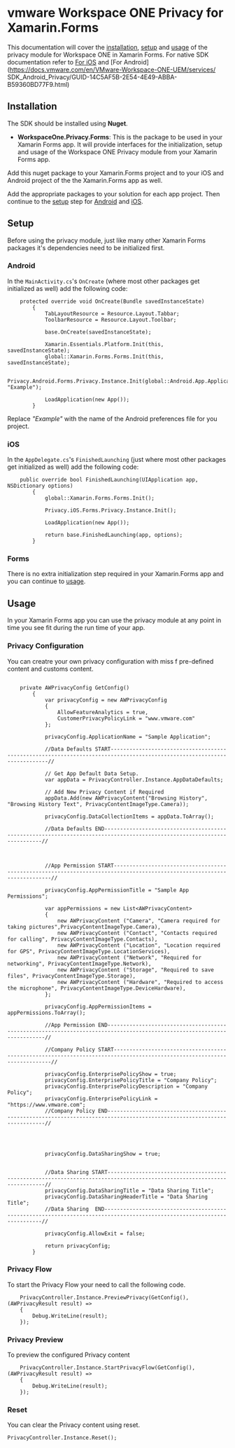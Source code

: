 # **vm**ware Workspace ONE Privacy for Xamarin.Forms

This documentation will cover the [installation](#installation), [setup](#setup) and [usage](#usage) of the privacy module for Workspace ONE in Xamarin Forms.
For native SDK documentation refer to [For iOS](https://code.vmware.com/docs/10005/sdk-privacy-module-for-ios--swift--developer-guide/GUID-A8CA007C-29FD-4A11-AD2A-9843A0032015.html?h=Privacy) and [For Android](https://docs.vmware.com/en/VMware-Workspace-ONE-UEM/services/
SDK_Android_Privacy/GUID-14C5AF5B-2E54-4E49-ABBA-B59360BD77F9.html) 

## Installation

The SDK should be installed using **Nuget**.

- **WorkspaceOne.Privacy.Forms**: This is the package to be used in your Xamarin Forms app. It will provide interfaces for the initialization, setup and usage of the Workspace ONE Privacy module from your Xamarin Forms app.

Add this nuget package to your Xamarin.Forms project and to your iOS and Android project of the the Xamarin.Forms app as well.

Add the appropriate packages to your solution for each app project. Then continue to the [setup](#setup) step for [Android](#android) and [iOS](#ios).


## Setup

Before using the privacy module, just like many other Xamarin Forms packages it's dependencies need to be initialized first.

### Android

In the `MainActivity.cs`'s `OnCreate` (where most other packages get initialized as well) add the following code:

```
    protected override void OnCreate(Bundle savedInstanceState)
        {
            TabLayoutResource = Resource.Layout.Tabbar;
            ToolbarResource = Resource.Layout.Toolbar;

            base.OnCreate(savedInstanceState);

            Xamarin.Essentials.Platform.Init(this, savedInstanceState);
            global::Xamarin.Forms.Forms.Init(this, savedInstanceState);

            Privacy.Android.Forms.Privacy.Instance.Init(global::Android.App.Application.Context, "Example");

            LoadApplication(new App());
        }

```


Replace *"Example"* with the name of the Android preferences file for you project.

### iOS

In the `AppDelegate.cs`'s `FinishedLaunching` (just where most other packages get initialized as well) add the following code:

```
    public override bool FinishedLaunching(UIApplication app, NSDictionary options)
        {
            global::Xamarin.Forms.Forms.Init();

            Privacy.iOS.Forms.Privacy.Instance.Init();

            LoadApplication(new App());

            return base.FinishedLaunching(app, options);
        }
```
### Forms

There is no extra initialization step required in your Xamarin.Forms app and you can continue to [usage](#usage).

## Usage

In your Xamarin Forms app you can use the privacy module at any point in time you see fit during the run time of your app.

### Privacy Configuration

You can creatre your own privacy configuration with miss f pre-defined content and customs content.

```

    private AWPrivacyConfig GetConfig()
        {
            var privacyConfig = new AWPrivacyConfig
            {
                AllowFeatureAnalytics = true,
                CustomerPrivacyPolicyLink = "www.vmware.com"
            };

            privacyConfig.ApplicationName = "Sample Application";

            //Data Defaults START------------------------------------------------------------------------------------------------------------------------// 

            // Get App Default Data Setup.
            var appData = PrivacyController.Instance.AppDataDefaults;
           
            // Add New Privacy Content if Required
            appData.Add(new AWPrivacyContent("Browsing History", "Browsing History Text", PrivacyContentImageType.Camera));

            privacyConfig.DataCollectionItems = appData.ToArray();

            //Data Defaults END------------------------------------------------------------------------------------------------------------------------// 

            

            //App Permission START------------------------------------------------------------------------------------------------------------------------// 

            privacyConfig.AppPermissionTitle = "Sample App Permissions";
           
            var appPermissions = new List<AWPrivacyContent>
            {
                new AWPrivacyContent ("Camera", "Camera required for taking pictures",PrivacyContentImageType.Camera),
                new AWPrivacyContent ("Contact", "Contacts required for calling", PrivacyContentImageType.Contacts),
                new AWPrivacyContent ("Location", "Location required for GPS", PrivacyContentImageType.LocationServices),
                new AWPrivacyContent ("Network", "Required for networking", PrivacyContentImageType.Network),
                new AWPrivacyContent ("Storage", "Required to save files", PrivacyContentImageType.Storage),
                new AWPrivacyContent ("Hardware", "Required to access the microphone", PrivacyContentImageType.DeviceHardware),
            };

            privacyConfig.AppPermissionItems = appPermissions.ToArray();

            //App Permission END------------------------------------------------------------------------------------------------------------------------// 

            //Company Policy START------------------------------------------------------------------------------------------------------------------------//

            privacyConfig.EnterprisePolicyShow = true;
            privacyConfig.EnterprisePolicyTitle = "Company Policy";
            privacyConfig.EnterprisePolicyDescription = "Company Policy";
            privacyConfig.EnterprisePolicyLink = "https://www.vmware.com";
            //Company Policy END------------------------------------------------------------------------------------------------------------------------// 



           
            privacyConfig.DataSharingShow = true;


            //Data Sharing START------------------------------------------------------------------------------------------------------------------------//
            privacyConfig.DataSharingTitle = "Data Sharing Title";
            privacyConfig.DataSharingHeaderTitle = "Data Sharing Title";
            //Data Sharing  END------------------------------------------------------------------------------------------------------------------------// 

            privacyConfig.AllowExit = false;
           
            return privacyConfig;
        }

```

### Privacy Flow

To start the Privacy Flow your need to call the following code.

```
    PrivacyController.Instance.PreviewPrivacy(GetConfig(), (AWPrivacyResult result) =>
    {
        Debug.WriteLine(result);
    });
```


### Privacy Preview

To preview the configured Privacy content

```
    PrivacyController.Instance.StartPrivacyFlow(GetConfig(), (AWPrivacyResult result) =>
    {
        Debug.WriteLine(result);
    });
```

### Reset

You can clear the Privacy content using reset.

```
PrivacyController.Instance.Reset();
```
